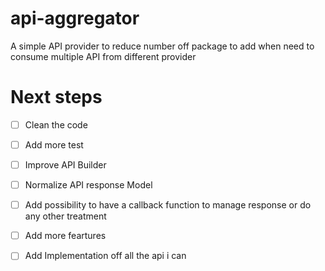 # api-aggregator
A simple API provider to reduce number off package to add when need to consume multiple API from different provider

# Next steps
  - [ ] Clean the code
  - [ ] Add more test
  - [ ] Improve API Builder
  - [ ] Normalize API response Model
  - [ ] Add possibility to have a callback function to manage response or do any other treatment
  - [ ] Add more feartures
  - [ ] Add Implementation off all the api i can
  
 
